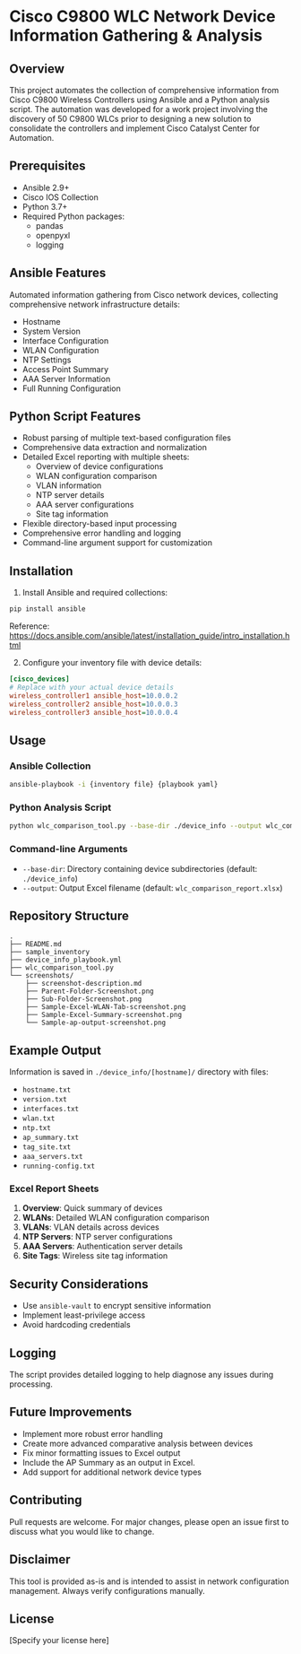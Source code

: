 # Cisco C9800 WLC Network Device Information Gathering & Analysis

## Overview
This project automates the collection of comprehensive information from Cisco C9800 Wireless Controllers using Ansible and a Python analysis script. The automation was developed for a work project involving the discovery of 50 C9800 WLCs prior to designing a new solution to consolidate the controllers and implement Cisco Catalyst Center for Automation.

## Prerequisites
- Ansible 2.9+
- Cisco IOS Collection
- Python 3.7+
- Required Python packages:
  - pandas
  - openpyxl
  - logging

## Ansible Features
Automated information gathering from Cisco network devices, collecting comprehensive network infrastructure details:
- Hostname
- System Version
- Interface Configuration
- WLAN Configuration
- NTP Settings
- Access Point Summary
- AAA Server Information
- Full Running Configuration

## Python Script Features
- Robust parsing of multiple text-based configuration files
- Comprehensive data extraction and normalization
- Detailed Excel reporting with multiple sheets:
  - Overview of device configurations
  - WLAN configuration comparison
  - VLAN information
  - NTP server details
  - AAA server configurations
  - Site tag information
- Flexible directory-based input processing
- Comprehensive error handling and logging
- Command-line argument support for customization

## Installation
1. Install Ansible and required collections:
```bash
pip install ansible
```
Reference: https://docs.ansible.com/ansible/latest/installation_guide/intro_installation.html

2. Configure your inventory file with device details:
```ini
[cisco_devices]
# Replace with your actual device details
wireless_controller1 ansible_host=10.0.0.2
wireless_controller2 ansible_host=10.0.0.3
wireless_controller3 ansible_host=10.0.0.4
```

## Usage

### Ansible Collection
```bash
ansible-playbook -i {inventory file} {playbook yaml}
```

### Python Analysis Script
```bash
python wlc_comparison_tool.py --base-dir ./device_info --output wlc_comparison_report.xlsx
```

### Command-line Arguments
- `--base-dir`: Directory containing device subdirectories (default: `./device_info`)
- `--output`: Output Excel filename (default: `wlc_comparison_report.xlsx`)

## Repository Structure
```
.
├── README.md
├── sample_inventory
├── device_info_playbook.yml
├── wlc_comparison_tool.py
└── screenshots/
    ├── screenshot-description.md
    ├── Parent-Folder-Screenshot.png
    ├── Sub-Folder-Screenshot.png
    ├── Sample-Excel-WLAN-Tab-screenshot.png
    ├── Sample-Excel-Summary-screenshot.png
    └── Sample-ap-output-screenshot.png
```

## Example Output
Information is saved in `./device_info/[hostname]/` directory with files:
- `hostname.txt`
- `version.txt`
- `interfaces.txt`
- `wlan.txt`
- `ntp.txt`
- `ap_summary.txt`
- `tag_site.txt`
- `aaa_servers.txt`
- `running-config.txt`

### Excel Report Sheets
1. **Overview**: Quick summary of devices
2. **WLANs**: Detailed WLAN configuration comparison
3. **VLANs**: VLAN details across devices
4. **NTP Servers**: NTP server configurations
5. **AAA Servers**: Authentication server details
6. **Site Tags**: Wireless site tag information

## Security Considerations
- Use `ansible-vault` to encrypt sensitive information
- Implement least-privilege access
- Avoid hardcoding credentials

## Logging
The script provides detailed logging to help diagnose any issues during processing.

## Future Improvements
- Implement more robust error handling
- Create more advanced comparative analysis between devices
- Fix minor formatting issues to Excel output
- Include the AP Summary as an output in Excel. 
- Add support for additional network device types

## Contributing
Pull requests are welcome. For major changes, please open an issue first to discuss what you would like to change.

## Disclaimer
This tool is provided as-is and is intended to assist in network configuration management. Always verify configurations manually.

## License
[Specify your license here]
